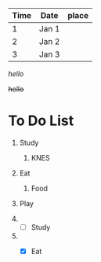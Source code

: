 Time  | Date | place
----- | -----|-------
1  | Jan 1  |
2  |  Jan 2 |
3 | Jan 3    |

_hello_

~~hello~~

# To Do List #

1. Study
    1. KNES
2. Eat
     1. Food
4. Play

1. - [ ] Study
5. - [x] Eat

